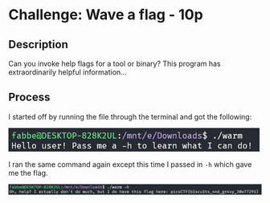 # Challenge: Wave a flag - 10p

## Description
Can you invoke help flags for a tool or binary? This program has extraordinarily helpful information...

## Process
I started off by running the file through the terminal and got the following:

![image1](images/waveaflag1.png)

I ran the same command again except this time I passed in ``-h`` which gave me the flag.

![image2](images/waveaflag2.png)